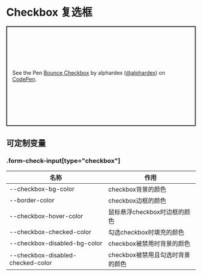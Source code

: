 # Checkbox 复选框

<p class="codepen" data-height="265" data-theme-id="dark" data-default-tab="html,result" data-user="alphardex" data-slug-hash="jOPpZEe" style="height: 265px; box-sizing: border-box; display: flex; align-items: center; justify-content: center; border: 2px solid; margin: 1em 0; padding: 1em;" data-pen-title="Bounce Checkbox">
  <span>See the Pen <a href="https://codepen.io/alphardex/pen/jOPpZEe">
  Bounce Checkbox</a> by alphardex (<a href="https://codepen.io/alphardex">@alphardex</a>)
  on <a href="https://codepen.io">CodePen</a>.</span>
</p>
<script async src="https://static.codepen.io/assets/embed/ei.js"></script>

## 可定制变量

### .form-check-input[type="checkbox"]

| 名称                           | 作用                          |
| ------------------------------ | ----------------------------- |
| --checkbox-bg-color               | checkbox背景的颜色               |
| --border-color                 | checkbox边框的颜色               |
| --checkbox-hover-color            | 鼠标悬浮checkbox时边框的颜色     |
| --checkbox-checked-color          | 勾选checkbox时填充的颜色         |
| --checkbox-disabled-bg-color      | checkbox被禁用时背景的颜色       |
| --checkbox-disabled-checked-color | checkbox被禁用且勾选时背景的颜色 |